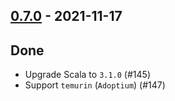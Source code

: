 ## [0.7.0](https://github.com/kevin-lee/jdk-sym-link/issues?utf8=%E2%9C%93&q=is%3Aissue+is%3Aclosed+milestone%3Amilestone10) - 2021-11-17

## Done
* Upgrade Scala to `3.1.0` (#145)
* Support `temurin` (`Adoptium`) (#147)
